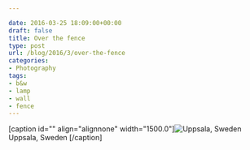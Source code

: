 ```yaml
---

date: 2016-03-25 18:09:00+00:00
draft: false
title: Over the fence
type: post
url: /blog/2016/3/over-the-fence
categories:
- Photography
tags:
- b&w
- lamp
- wall
- fence
---
```


[caption id="" align="alignnone" width="1500.0"]![ Uppsala, Sweden ](/images/2016-03-25-20163over-the-fence/image-asset.jpeg)
 Uppsala, Sweden [/caption]
